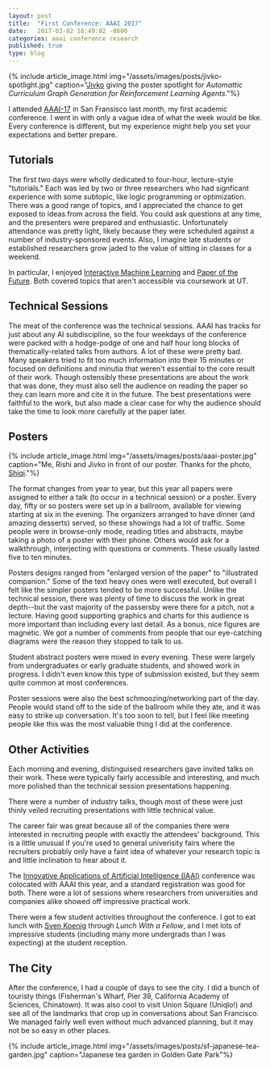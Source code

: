 ```yaml
---
layout: post
title:  "First Conference: AAAI 2017"
date:   2017-03-02 18:49:02 -0600
categories: aaai conference research
published: true
type: blog
---
```


{% include article_image.html img="/assets/images/posts/jivko-spotlight.jpg"
    caption="<a href='https://www.cs.utexas.edu/~jsinapov/'>Jivko</a> giving the poster spotlight for <i>Automattic Curriculum Graph Generation for Reinforcement Learning Agents</i>."%}

I attended [AAAI-17](http://www.aaai.org/Conferences/AAAI/aaai17.php) in San Fransisco last month, my first academic conference. I went in with only a vague idea of what the week would be like. Every conference is different, but my experience might help you set your expectations and better prepare.

## Tutorials

The first two days were wholly dedicated to four-hour, lecture-style "tutorials." Each was led by two or three researchers who had signficant experience with some subtopic, like logic programming or optimization. There was a good range of topics, and I appreciated the chance to get exposed to ideas from across the field. You could ask questions at any time, and the presenters were prepared and enthusiastic. Unfortunately attendance was pretty light, likely because they were scheduled against a number of industry-sponsored events. Also, I imagine late students or established researchers grow jaded to the value of sitting in classes for a weekend.

In particular, I enjoyed [Interactive Machine Learning](http://interactiveml.net) and [Paper of the Future](http://scientificpaperofthefuture.org/training-materials). Both covered topics that aren't accessible via coursework at UT.

## Technical Sessions

The meat of the conference was the technical sessions. AAAI has tracks for just about any AI subdiscipline, so the four weekdays of the conference were packed with a hodge-podge of one and half hour long blocks of thematically-related talks from authors. A lot of these were pretty bad. Many speakers tried to fit too much information into their 15 minutes or focused on definitions and minutia that weren't essential to the core result of their work. Though ostensibly these presentations are about the work that was done, they must also sell the audience on reading the paper so they can learn more and cite it in the future. The best presentations were faithful to the work, but also made a clear case for why the audience should take the time to look more carefully at the paper later.

## Posters

{% include article_image.html img="/assets/images/posts/aaai-poster.jpg"
    caption="Me, Rishi and Jivko in front of our poster. Thanks for the photo, <a href='http://eecs.csuohio.edu/~szhang/'>Shiqi</a>."%}

The format changes from year to year, but this year all papers were assigned to either a talk (to occur in a technical session) or a poster. Every day, fifty or so posters were set up in a ballroom, available for viewing starting at six in the evening. The organizers arranged to have dinner (and amazing desserts) served, so these showings had a lot of traffic. Some people were in browse-only mode, reading titles and abstracts, maybe taking a photo of a poster with their phone. Others would ask for a walkthrough, interjecting with questions or comments. These usually lasted five to ten minutes.

Posters designs ranged from "enlarged version of the paper" to "illustrated companion." Some of the text heavy ones were well executed, but overall I felt like the simpler posters tended to be more successful. Unlike the technical session, there was plenty of time to discuss the work in great depth--but the vast majority of the passersby were there for a pitch, not a lecture. Having good supporting graphics and charts for this audience is more important than including every last detail. As a bonus, nice figures are magnetic. We got a number of comments from people that our eye-catching diagrams were the reason they stopped to talk to us.

Student abstract posters were mixed in every evening. These were largely from undergraduates or early graduate students, and showed work in progress. I didn't even know this type of submission existed, but they seem quite common at most conferences.

 Poster sessions were also the best schmoozing/networking part of the day. People would stand off to the side of the ballroom while they ate, and it was easy to strike up conversation. It's too soon to tell, but I feel like meeting people like this was the most valuable thing I did at the conference.

## Other Activities

Each morning and evening, distinguised researchers gave invited talks on their work. These were typically fairly accessible and interesting, and much more polished than the technical session presentations happening.

There were a number of industry talks, though most of these were just thinly veiled recruiting presentations with little technical value.

 The career fair was great because all of the companies there were interested in recruiting people with exactly the attendees' background. This is a little unusual if you're used to general univerisity fairs where the recruiters probably only have a faint idea of whatever your research topic is and little inclination to hear about it.

The [Innovative Applications of Artificial Intelligence (IAAI)](http://www.aaai.org/Conferences/IAAI/iaai17.php) conference was colocated with AAAI this year, and a standard registration was good for both. There were a lot of sessions where researchers from universities and companies alike showed off impressive practical work.

There were a few student activities throughout the conference. I got to eat lunch with [Sven Koenig](https://en.wikipedia.org/wiki/Sven_Koenig_(computer_scientist)) through *Lunch With a Fellow*, and I met lots of impressive students (including many more undergrads than I was expecting) at the student reception.

## The City

After the conference, I had a couple of days to see the city. I did a bunch of touristy things (Fisherman's Wharf, Pier 39, California Academy of Sciences, Chinatown). It was also cool to visit Union Square (Uniqlo!) and see all of the landmarks that crop up in conversations about San Francisco. We managed fairly well even without much advanced planning, but it may not be so easy in other places.

{% include article_image.html img="/assets/images/posts/sf-japanese-tea-garden.jpg"
    caption="Japanese tea garden in Golden Gate Park"%}